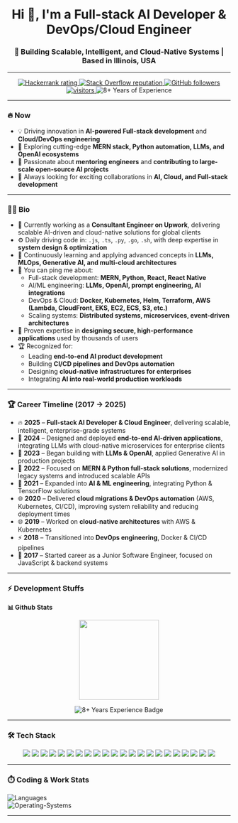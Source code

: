 <h1 align="center">Hi 👋, I'm a Full-stack AI Developer & DevOps/Cloud Engineer</h1>
<h3 align="center">🚀 Building Scalable, Intelligent, and Cloud-Native Systems | Based in Illinois, USA</h3>

---

<p align="center">
  <a href="https://www.hackerrank.com/alihassan4198">
    <img src="https://raw.githubusercontent.com/sudiptob2/cf-stats/main/output/rating.svg" alt="Hackerrank rating" />
  </a>
  <a href="https://stackoverflow.com/users/20840764/ali-hassan">
    <img alt="Stack Overflow reputation" src="https://img.shields.io/stackexchange/stackoverflow/r/5921662?color=orange&label=Reputation&logo=stackoverflow">
  </a>
  <a href="https://github.com/Noah-Stults?tab=followers">
    <img alt="GitHub followers" src="https://img.shields.io/github/followers/Noah-Stults?color=green&logo=github">
  </a>
  <a href="https://github.com/Noah-Stults/">
    <img src="https://komarev.com/ghpvc/?username=Noah-Stults" alt="visitors" />
  </a>
  <img src="https://img.shields.io/badge/Professional_Experience-8%2B_Years-blue?style=for-the-badge&logo=github" alt="8+ Years of Experience"/>
</p>

---

### 🔥 Now
- 💡 Driving innovation in **AI-powered Full-stack development** and **Cloud/DevOps engineering**
- 🧠 Exploring cutting-edge **MERN stack, Python automation, LLMs, and OpenAI ecosystems**
- 🤝 Passionate about **mentoring engineers** and **contributing to large-scale open-source AI projects**
- 📅 Always looking for exciting collaborations in **AI, Cloud, and Full-stack development**

---

### 👨‍💻 Bio
- 🏢 Currently working as a **Consultant Engineer on Upwork**, delivering scalable AI-driven and cloud-native solutions for global clients
- ⚙️ Daily driving code in: `.js`, `.ts`, `.py`, `.go`, `.sh`, with deep expertise in **system design & optimization**
- 🌱 Continuously learning and applying advanced concepts in **LLMs, MLOps, Generative AI, and multi-cloud architectures**
- 💬 You can ping me about:
  - Full-stack development: **MERN, Python, React, React Native**
  - AI/ML engineering: **LLMs, OpenAI, prompt engineering, AI integrations**
  - DevOps & Cloud: **Docker, Kubernetes, Helm, Terraform, AWS (Lambda, CloudFront, EKS, EC2, ECS, S3, etc.)**
  - Scaling systems: **Distributed systems, microservices, event-driven architectures**
- 🎯 Proven expertise in **designing secure, high-performance applications** used by thousands of users
- 🏆 Recognized for:
  - Leading **end-to-end AI product development**
  - Building **CI/CD pipelines and DevOps automation**
  - Designing **cloud-native infrastructures for enterprises**
  - Integrating **AI into real-world production workloads**

---

### 🏆 Career Timeline (2017 → 2025)
- 🔥 **2025** – **Full-stack AI Developer & Cloud Engineer**, delivering scalable, intelligent, enterprise-grade systems  
- 🧠 **2024** – Designed and deployed **end-to-end AI-driven applications**, integrating LLMs with cloud-native microservices for enterprise clients  
- 🧠 **2023** – Began building with **LLMs & OpenAI**, applied Generative AI in production projects  
- 🤖 **2022** – Focused on **MERN & Python full-stack solutions**, modernized legacy systems and introduced scalable APIs  
- 🤖 **2021** – Expanded into **AI & ML engineering**, integrating Python & TensorFlow solutions  
- 🌐 **2020** – Delivered **cloud migrations & DevOps automation** (AWS, Kubernetes, CI/CD), improving system reliability and reducing deployment times  
- 🌐 **2019** – Worked on **cloud-native architectures** with AWS & Kubernetes  
- ⚡ **2018** – Transitioned into **DevOps engineering**, Docker & CI/CD pipelines  
- 🚀 **2017** – Started career as a Junior Software Engineer, focused on JavaScript & backend systems  



---

### ⚡ Development Stuffs
<b>📊 Github Stats</b>  

<p float="left" align="center">
  <img height="180em" src="https://github-readme-stats.vercel.app/api/top-langs/?username=Noah-Stults&show_icons=true&hide_border=true&layout=compact&langs_count=15"/>
</p>

<p align="center">
  <!-- Instead of Noah-Stults card, we display a 9+ Years badge -->
  <img src="https://img.shields.io/badge/Experience-8%2B_Years-darkgreen?style=for-the-badge&logo=github" alt="8+ Years Experience Badge"/>
</p>

---

### 🛠️ Tech Stack
<p align="center">
  <!-- Full-stack -->
  <img src="https://img.shields.io/badge/HTML5-E34F26?style=for-the-badge&logo=html5&logoColor=white" />
  <img src="https://img.shields.io/badge/CSS3-1572B6?style=for-the-badge&logo=css3&logoColor=white" />
  <img src="https://img.shields.io/badge/JavaScript-F7DF1E?style=for-the-badge&logo=javascript&logoColor=black" />
  <img src="https://img.shields.io/badge/TypeScript-3178C6?style=for-the-badge&logo=typescript&logoColor=white" />
  <img src="https://img.shields.io/badge/React-61DAFB?style=for-the-badge&logo=react&logoColor=black" />
  <img src="https://img.shields.io/badge/React_Native-20232A?style=for-the-badge&logo=react&logoColor=61DAFB" />
  <img src="https://img.shields.io/badge/Node.js-43853D?style=for-the-badge&logo=node.js&logoColor=white" />
  <img src="https://img.shields.io/badge/Express.js-404D59?style=for-the-badge" />
  <img src="https://img.shields.io/badge/MongoDB-4DB33D?style=for-the-badge&logo=mongodb&logoColor=white" />

  <!-- AI / LLMs -->
  <img src="https://img.shields.io/badge/Python-3776AB?style=for-the-badge&logo=python&logoColor=white" />
  <img src="https://img.shields.io/badge/LLMs-FF6F00?style=for-the-badge&logo=openai&logoColor=white" />
  <img src="https://img.shields.io/badge/OpenAI-412991?style=for-the-badge&logo=openai&logoColor=white" />
  <img src="https://img.shields.io/badge/LangChain-000000?style=for-the-badge&logo=chainlink&logoColor=white" />
  <img src="https://img.shields.io/badge/LangGraph-2C2C2C?style=for-the-badge&logo=graph&logoColor=white" />

  <!-- DevOps / Cloud -->
  <img src="https://img.shields.io/badge/Git-F05032?style=for-the-badge&logo=git&logoColor=white" />
  <img src="https://img.shields.io/badge/GitHub-181717?style=for-the-badge&logo=github&logoColor=white" />
  <img src="https://img.shields.io/badge/Docker-2496ED?style=for-the-badge&logo=docker&logoColor=white" />
  <img src="https://img.shields.io/badge/Kubernetes-326CE5?style=for-the-badge&logo=kubernetes&logoColor=white" />
  <img src="https://img.shields.io/badge/Terraform-7B42BC?style=for-the-badge&logo=terraform&logoColor=white" />
  <img src="https://img.shields.io/badge/AWS-232F3E?style=for-the-badge&logo=amazonaws&logoColor=white" />
  <img src="https://img.shields.io/badge/CI/CD-FF6F00?style=for-the-badge&logo=githubactions&logoColor=white" />
  <img src="https://img.shields.io/badge/Linux-FCC624?style=for-the-badge&logo=linux&logoColor=black" />
</p>


---

### ⏱️ Coding & Work Stats
![Languages](https://wakatime.com/share/@a5c8f5bc-dadf-4b90-9d88-8f48a845cbd7/5848908e-02c6-4525-acff-cc546782de8d.svg)  
![Operating-Systems](https://wakatime.com/share/@a5c8f5bc-dadf-4b90-9d88-8f48a845cbd7/4c7b793c-2e67-4377-b7da-a6df08d65f28.svg)  

---
